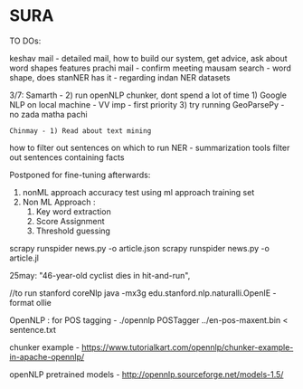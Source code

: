 # SURA

TO DOs:

keshav mail - detailed mail, how to build our system, get advice,	ask about word shapes features
prachi mail - confirm meeting
mausam search 	- word shape, does stanNER has it
				- regarding indan NER datasets


3/7:
	Samarth - 	2) run openNLP chunker, dont spend a lot of time
				1) Google NLP on local machine - VV imp - first priority
				3) try running GeoParsePy - no zada matha pachi

	Chinmay - 1) Read about text mining


how to filter out sentences on which to run NER - summarization tools filter out sentences containing facts

Postponed for fine-tuning afterwards:
1. nonML approach accuracy test using ml approach training set
2.	Non ML Approach :
	1. Key word extraction
	2. Score Assignment
	3. Threshold guessing


scrapy runspider news.py -o article.json
scrapy runspider news.py -o article.jl


25may:
"46-year-old cyclist dies in hit-and-run",


//to run stanford coreNlp
java -mx3g edu.stanford.nlp.naturalli.OpenIE -format ollie


OpenNLP :
for POS tagging - 
	./opennlp POSTagger ../en-pos-maxent.bin < sentence.txt

chunker example - 
https://www.tutorialkart.com/opennlp/chunker-example-in-apache-opennlp/

openNLP pretrained models - 
http://opennlp.sourceforge.net/models-1.5/

